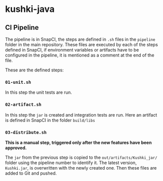 # kushki-java

## CI Pipeline
The pipeline is in SnapCI, the steps are defined in `.sh` files in the `pipeline` folder in the main repository.
These files are executed by each of the steps defined in SnapCI, if environment variables or artifacts have to be
configured in the pipeline, it is mentioned as a comment at the end of the file.

These are the defined steps:

### `01-unit.sh`
In this step the unit tests are run.

### `02-artifact.sh`
In this step the `jar` is created and integration tests are run. Here an artifact is defined in SnapCI in the folder
`build/libs`

### `03-distribute.sh`
**This is a manual step, triggered only after the new features have been approved.**

The `jar` from the previous step is copied to the `out/artifacts/Kushki_jar/` folder using the pipeline number to
identify it. The latest version, `Kushki.jar`, is overwritten with the newly created one. Then these files are
added to Git and pushed.
